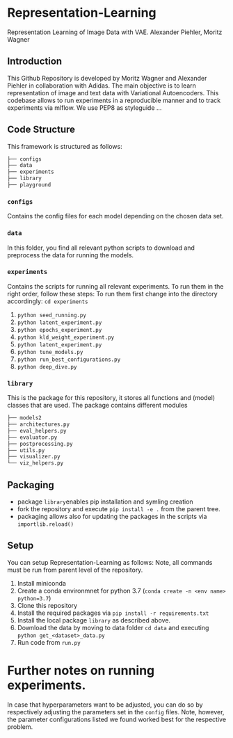 # Representation-Learning
Representation Learning of Image Data with VAE.
Alexander Piehler, Moritz Wagner

## Introduction
This Github Repository is developed by Moritz Wagner and Alexander Piehler in collaboration with Adidas.
The main objective is to learn representation of image and text data with Variational Autoencoders. This codebase allows to run experiments in a reproducible manner and to track experiments via mlflow.
We use PEP8 as styleguide ...

## Code Structure
This framework is structured as follows:
```bash
├── configs
├── data
├── experiments
├── library
├── playground
```

### `configs`
Contains the config files for each model depending on the chosen data set.

### `data`
In this folder, you find all relevant python scripts to download and preprocess the data for running the models.

### `experiments`
Contains the scripts for running all relevant experiments. To run them in the right order, follow these steps:
To run them first change into the directory accordingly: `cd experiments`
1. `python seed_running.py`
2. `python latent_experiment.py`
3. `python epochs_experiment.py`
4. `python kld_weight_experiment.py`
5. `python latent_experiment.py`
6. `python tune_models.py`
7. `python run_best_configurations.py`
8. `python deep_dive.py`

### `library`

This is the package for this repository, it stores all functions and (model) classes that are used. 
The package contains different modules

```bash
├── models2
├── architectures.py
├── eval_helpers.py
├── evaluator.py
├── postprocessing.py
├── utils.py
├── visualizer.py
└── viz_helpers.py
```




## Packaging
* package `library`enables pip installation and symling creation
* fork the repository and execute `pip install -e .` from the parent tree.
* packaging allows also for updating the packages in the scripts via `importlib.reload()`



## Setup
You can setup Representation-Learning as follows:
Note, all commands must be run from parent level of the repository.
1. Install miniconda 
2. Create a conda environmnet for python 3.7 (`conda create -n <env name> python=3.7`)
3. Clone this repository
4. Install the required packages via `pip install -r requirements.txt`
5. Install the local package `library` as described above.
6. Download the data by moving to data folder `cd data` and executing `python get_<dataset>_data.py`
7. Run code from `run.py`

# Further notes on running experiments.
In case that hyperparameters want to be adjusted, you can do so by respectively adjusting the parameters set in the `config` files.
Note, however, the parameter configurations listed we found worked best for the respective problem. 


